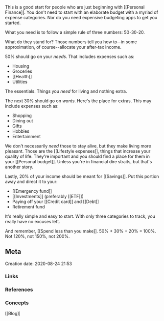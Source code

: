 This is a good start for people who are just beginning with [[Personal Finance]]. You don't need to start with an elaborate budget with a myriad of expense categories. Nor do you need expensive budgeting apps to get you started.

What you need is to follow a simple rule of three numbers: 50-30-20.

What do they stand for? Those numbers tell you how to--in some approximation, of course--allocate your after-tax income.

50% should go on your *needs*. That includes expenses such as:
- Housing
- Groceries
- [[Health]]
- Utilities

The essentials. Things you *need* for living and nothing extra.

The next 30% should go on *wants*. Here's the place for extras. This may include expenses such as:
- Shopping
- Dining out
- Gifts
- Hobbies
- Entertainment 

We don't necessarily *need* those to stay alive, but they make living more pleasant. Those are the [[Lifestyle expenses]], things that increase your quality of life. They're important and you should find a place for them in your [[Personal budget]]. Unless you're in financial dire straits, but that's another story.

Lastly, 20% of your income should be meant for [[Savings]]. Put this portion away and direct it to your:
- [[Emergency fund]]
- [[Investments]] (preferably [[ETF]])
- Paying off your [[Credit card]] and [[Debt]]
- Retirement fund

It's really simple and easy to start. With only three categories to track, you really have no excuses left.

And remember, [[Spend less than you make]]. 50% + 30% + 20% = 100%. Not 120%, not 150%, not 200%.

## Meta
Creation date: 2020-08-24 21:53

### Links


### References


### Concepts
[[Blog]]